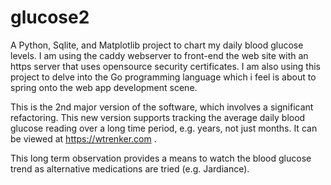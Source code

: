 # glucose2

A Python, Sqlite, and Matplotlib project to chart my daily blood glucose levels. I am using the caddy webserver to front-end the web site with an https server that uses opensource security certificates.  I am also using this project to delve into the Go programming language which i feel is about to spring onto the web app development scene.

This is the 2nd major version of the software, which involves a significant refactoring. This new version supports tracking the average daily blood glucose reading over a long time period, e.g. years, not just months. It can be viewed at https://wtrenker.com .

This long term observation provides a means to watch the blood glucose trend as alternative medications are tried (e.g. Jardiance).
